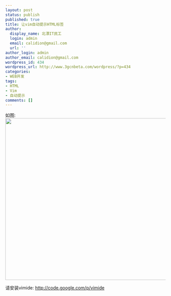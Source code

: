 ```yaml
---
layout: post
status: publish
published: true
title: 让vim自动提示HTML标签
author:
  display_name: 北漂IT民工
  login: admin
  email: calidion@gmail.com
  url: ''
author_login: admin
author_email: calidion@gmail.com
wordpress_id: 434
wordpress_url: http://www.3gcnbeta.com/wordpress/?p=434
categories:
- WEB开发
tags:
- HTML
- Vim
- 自动提示
comments: []
---
```

<p>如图:<br />
<a href="http://www.3gcnbeta.com/wordpress/wp-content/uploads/2010/04/Screenshot-a.html-+-Desktop-GVIM1.png"><img class="aligncenter size-full wp-image-435" title="Screenshot-a.html + (~-Desktop) - GVIM1" src="http://www.3gcnbeta.com/wordpress/wp-content/uploads/2010/04/Screenshot-a.html-+-Desktop-GVIM1.png" alt="" width="670" height="507" /></a></p>
<p>请安装vimide: <a title="VIMIDE" href="http://code.google.com/p/vimide" target="_blank">http://code.google.com/p/vimide</a><br />
<a href="http://code.google.com/p/vimide"></a></p>
